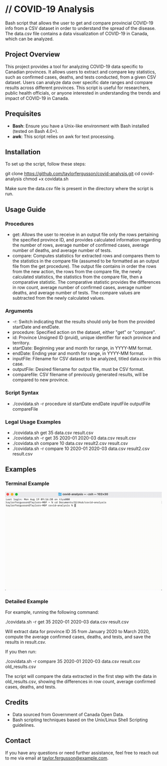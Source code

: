 # // COVID-19 Analysis

Bash script that allows the user to get and compare provincial COVID-19 info from a CSV dataset in order to understand the spread of the disease. The data.csv file contains a data visualization of COVID-19 in Canada, which can be analyzed. 

## Project Overview
This project provides a tool for analyzing COVID-19 data specific to Canadian provinces. It allows users to extract and compare key statistics, such as confirmed cases, deaths, and tests conducted, from a given CSV dataset. Users can analyze data over specific date ranges and compare results across different provinces. This script is useful for researchers, public health officials, or anyone interested in understanding the trends and impact of COVID-19 in Canada.

## Prequisites
- **Bash**: Ensure you have a Unix-like environment with Bash installed (tested on Bash 4.0+).
- **awk**: This script relies on awk for text processing.


## Installation

To set up the script, follow these steps:

git clone https://github.com/taylorfergusson/covid-analysis.git
cd covid-analysis
chmod +x covidata.sh

Make sure the data.csv file is present in the directory where the script is run.

## Usage Guide

### Procedures
- get: Allows the user to receive in an output file only the rows pertaining the specified province ID, and provides calculated information regarding the number of rows, average number of confirmed cases, average number of deaths, and average number of tests. 
- compare: Computes statistics for extracted rows and compares them to the statistics in the compare file (assumed to be formatted as an output file from the get procedure). The output file contains in order the rows from the new action, the rows from the compare file, the newly calculated statistics, the statistics from the compare file, then a comparative statistic. The comparative statistic provides the differences in row count, average number of confirmed cases, average number deaths, and average number of tests. The compare values are subtracted from the newly calculated values.

### Arguments
- -r: Switch indicating that the results should only be from the provided startDate and endDate.
- procedure: Specified action on the dataset, either "get" or "compare".
- id: Province Unsigned ID (pruid), unique identifier for each province and territory.
- startDate: Beginning year and month for range, in YYYY-MM format.
- endDate: Ending year and month for range, in YYYY-MM format.
- inputFile: Filename for CSV dataset to be analyzed, titled data.csv in this case.
- outputFile: Desired filename for output file, must be CSV format.
- comparefile: CSV filename of previously generated results, will be compared to new province.

### Script Syntax
- ./covidata.sh -r procedure id startDate endDate inputFile outputFile compareFile

### Legal Usage Examples
- ./covidata.sh get 35 data.csv result.csv
- ./covidata.sh -r get 35 2020-01 2020-03 data.csv result.csv
- ./covidata.sh compare 10 data.csv result2.csv result.csv
- ./covidata.sh -r compare 10 2020-01 2020-03 data.csv result2.csv result.csv

## Examples

### Terminal Example
![Demo Example Gif](https://raw.githubusercontent.com/taylorfergusson/covid-analysis/master/inputdemo.gif "Demo Example Gif")


### Detailed Example

For example, running the following command:

./covidata.sh -r get 35 2020-01 2020-03 data.csv result.csv

Will extract data for province ID 35 from January 2020 to March 2020, compute the average confirmed cases, deaths, and tests, and save the results in result.csv.

If you then run:

./covidata.sh -r compare 35 2020-01 2020-03 data.csv result.csv old_results.csv

The script will compare the data extracted in the first step with the data in old_results.csv, showing the differences in row count, average confirmed cases, deaths, and tests.

## Credits

- Data sourced from Government of Canada Open Data.
- Bash scripting techniques based on the Unix/Linux Shell Scripting guidelines.

## Contact

If you have any questions or need further assistance, feel free to reach out to me via email at taylor.fergusson@example.com.